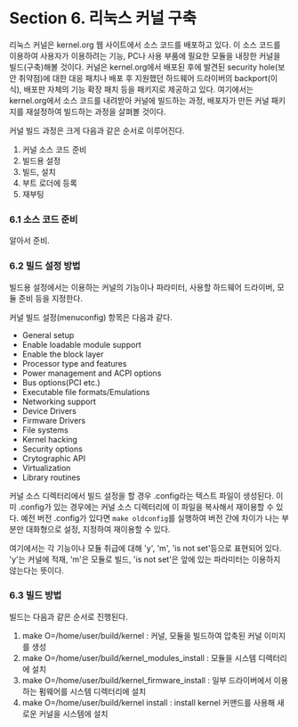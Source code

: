 # Section 6. 리눅스 커널 구축

리눅스 커널은 kernel.org 웹 사이트에서 소스 코드를 배포하고 있다. 이 소스 코드를 이용하여 사용자가 이용하려는 기능, PC나 사용 부품에 필요한 모듈을 내장한 커널을 빌드\(구축\)해볼 것이다. 커널은 kernel.org에서 배포된 후에 발견된 security hole\(보안 취약점\)에 대한 대응 패치나 배포 후 지원했던 하드웨어 드라이버의 backport\(이식\), 배포판 자체의 기능 확장 패치 등을 패키지로 제공하고 있다. 여기에서는 kernel.org에서 소스 코드를 내려받아 커널에 빌드하는 과정, 배포자가 만든 커널 패키지를 재설정하여 빌드하는 과정을 살펴볼 것이다.

커널 빌드 과정은 크게 다음과 같은 순서로 이루어진다.

1. 커널 소스 코드 준비
2. 빌드용 설정
3. 빌드, 설치
4. 부트 로더에 등록
5. 재부팅

### 6.1 소스 코드 준비

알아서 준비.

### 6.2 빌드 설정 방법

빌드용 설정에서는 이용하는 커널의 기능이나 파라미터, 사용할 하드웨어 드라이버, 모듈 준비 등을 지정한다.

커널 빌드 설정\(menuconfig\) 항목은 다음과 같다.

* General setup
* Enable loadable module support
* Enable the block layer
* Processor type and features
* Power management and ACPI options
* Bus options\(PCI etc.\)
* Executable file formats/Emulations
* Networking support
* Device Drivers
* Firmware Drivers
* File systems
* Kernel hacking
* Security options
* Crytographic API
* Virtualization
* Library routines

커널 소스 디렉터리에서 빌드 설정을 할 경우 .config라는 텍스트 파일이 생성된다. 이미 .config가 있는 경우에는 커널 소스 디렉터리에 이 파일을 복사해서 재이용할 수 있다. 예전 버전 .config가 있다면 `make oldconfig`를 실행하여 버전 간에 차이가 나는 부분만 대화형으로 설정, 지정하여 재이용할 수 있다.

여기에서는 각 기능이나 모듈 취급에 대해 'y', 'm', 'is not set'등으로 표현되어 있다. 'y'는 커널에 적재, 'm'은 모듈로 빌드, 'is not set'은 앞에 있는 파라미터는 이용하지 않는다는 뜻이다.

### 6.3 빌드 방법

빌드는 다음과 같은 순서로 진행된다.

1. make O=/home/user/build/kernel : 커널, 모듈을 빌드하여 압축된 커널 이미지를 생성
2. make O=/home/user/build/kernel\_modules\_install : 모듈을 시스템 디렉터리에 설치
3. make O=/home/user/build/kernel\_firmware\_install : 일부 드라이버에서 이용하는 펌웨어를 시스템 디렉터리에 설치
4. make O=/home/user/build/kernel install : install kernel 커맨드를 사용해 새로운 커널을 시스템에 설치



